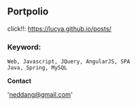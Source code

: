 ## Portpolio

click!!: <https://lucya.github.io/posts/>

### Keyword:

```
Web, Javascript, JQuery, AngularJS, SPA
Java, Spring, MySQL
```

**Contact**

'neddang@gmail.com'
